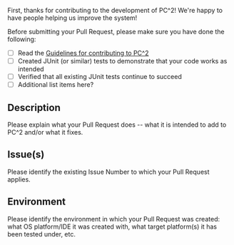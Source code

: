 First, thanks for contributing to the development of PC^2!  We're happy to have people helping us improve the system!

Before submitting your Pull Request, please make sure you have done the following:

- [ ] Read the [Guidelines for contributing to PC^2](../CONTRIBUTING.MD)
- [ ] Created JUnit (or similar) tests to demonstrate that your code works as intended
- [ ] Verified that all existing JUnit tests continue to succeed
- [ ] Additional list items here?

## Description
Please explain what your Pull Request does -- what it is intended to add to PC^2 and/or what it fixes.

## Issue(s)
Please identify the existing Issue Number to which your Pull Request applies.

## Environment
Please identify the environment in which your Pull Request was created:  what OS platform/IDE it was created with, what target platform(s) it has been tested under, etc.
